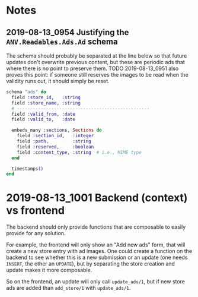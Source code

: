 # Notes

## 2019-08-13_0954 Justifying the `ANV.Readables.Ads.Ad` schema

The  schema  should  probably be  separated  at  the
line below  so that  future updates  don't overwrite
previous content,  but these  are periodic  ads that
where  there  is no  point  to  preserve them.  TODO
2019-08-13_0951 also  proves this point:  if someone
still  reserves  the  images  to be  read  when  the
validity runs out, it should simply be reset.

```elixir
schema "ads" do
  field :store_id,   :string
  field :store_name, :string
  # --------------------------------------------------
  field :valid_from, :date
  field :valid_to,   :date

  embeds_many :sections, Sections do
    field :section_id,   :integer
    field :path,         :string
    field :reserved,     :boolean
    field :content_type, :string  # i.e., MIME type
  end

  timestamps()
end
```

# 2019-08-13_1001 Backend (context) vs frontend

The backend  should only provide functions  that are
composable to easily provide for any solution.

For example, the frontend will only show an "Add new
ads" form, that  will create a new  store entry with
ad  images.  One  could  create a  function  on  the
backend  to see  whether  this is  a new  submission
or  an  update (one  needs  `INSERT`,  the other  an
`UPDATE`), but by separating  the store creation and
update makes it more composable.

So  on  the  frontend,  an  update  will  only  call
`update_ads/1`, but if new  store ads are added than
`add_store/1` with `update_ads/1`.

